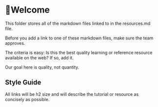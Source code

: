 # 👋Welcome

This folder stores all of the markdown files linked to in the resources.md file.

Before you add a link to one of these markdown files, make sure the team approves. 

The criteria is easy: Is this the best quality learning or reference resource available on the web? If so, add it.

Our goal here is quality, not quantity.

## Style Guide
All links will be h2 size and will describe the tutorial or resource as concisely as possible.

